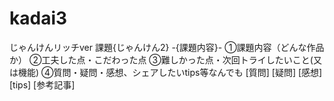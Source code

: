 # kadai3
じゃんけんリッチver
課題{じゃんけん2} -{課題内容}-
①課題内容（どんな作品か）
②工夫した点・こだわった点
③難しかった点・次回トライしたいこと(又は機能)
④質問・疑問・感想、シェアしたいtips等なんでも
[質問]
[疑問]
[感想]
[tips]
[参考記事]
